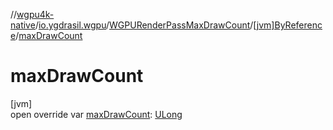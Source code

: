 //[wgpu4k-native](../../../../index.md)/[io.ygdrasil.wgpu](../../index.md)/[WGPURenderPassMaxDrawCount](../index.md)/[[jvm]ByReference](index.md)/[maxDrawCount](max-draw-count.md)

# maxDrawCount

[jvm]\
open override var [maxDrawCount](max-draw-count.md): [ULong](https://kotlinlang.org/api/core/kotlin-stdlib/kotlin/-u-long/index.html)